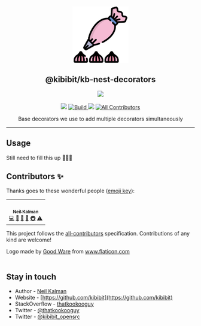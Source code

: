 <p align="center">
  <a href="https://github.com/kibibit/kb-nest-decorators" target="blank"><img src="logo.png" width="150" ></a>
  <h2 align="center">
    @kibibit/kb-nest-decorators
  </h2>
</p>
<p align="center">
  <a href="https://www.npmjs.com/package/@kibibit/kb-nest-decorators"><img src="https://img.shields.io/npm/v/@kibibit/kb-nest-decorators/latest.svg?style=for-the-badge&logo=npm&color=CB3837"></a>
</p>
<p align="center">
<a href="https://www.npmjs.com/package/@kibibit/kb-nest-decorators"><img src="https://img.shields.io/npm/v/@kibibit/kb-nest-decorators/beta.svg?logo=npm&color=CB3837"></a>
<a href="https://github.com/kibibit/kb-nest-decorators/actions/workflows/build.yml">
  <img src="https://github.com/kibibit/kb-nest-decorators/actions/workflows/build.yml/badge.svg?style=flat-square&branch=beta" alt="Build">
</a>
<a href="https://github.com/semantic-release/semantic-release"><img src="https://img.shields.io/badge/%20%20%F0%9F%93%A6%F0%9F%9A%80-semantic--release-e10079.svg"></a>
 <!-- ALL-CONTRIBUTORS-BADGE:START - Do not remove or modify this section -->
<a href="#contributors-"><img src="https://img.shields.io/badge/all_contributors-1-orange.svg?style=flat-square" alt="All Contributors"></a>
<!-- ALL-CONTRIBUTORS-BADGE:END -->
</p>
<p align="center">
  Base decorators we use to add multiple decorators simultaneously
</p>
<hr>

## Usage

Still need to fill this up 🤷🏽‍♂️

## Contributors ✨

Thanks goes to these wonderful people ([emoji key](https://allcontributors.org/docs/en/emoji-key)):
<!-- ALL-CONTRIBUTORS-LIST:START - Do not remove or modify this section -->
<!-- prettier-ignore-start -->
<!-- markdownlint-disable -->
<table>
  <tr>
    <td align="center"><a href="http://thatkookooguy.kibibit.io/"><img src="https://avatars3.githubusercontent.com/u/10427304?v=4?s=100" width="100px;" alt=""/><br /><sub><b>Neil Kalman</b></sub></a><br /><a href="https://github.com/kibibit/kb-nest-decorators/commits?author=Thatkookooguy" title="Code">💻</a> <a href="https://github.com/kibibit/kb-nest-decorators/commits?author=Thatkookooguy" title="Documentation">📖</a> <a href="#design-Thatkookooguy" title="Design">🎨</a> <a href="#maintenance-Thatkookooguy" title="Maintenance">🚧</a> <a href="#infra-Thatkookooguy" title="Infrastructure (Hosting, Build-Tools, etc)">🚇</a> <a href="https://github.com/kibibit/kb-nest-decorators/commits?author=Thatkookooguy" title="Tests">⚠️</a></td>
  </tr>
</table>

<!-- markdownlint-restore -->
<!-- prettier-ignore-end -->

<!-- ALL-CONTRIBUTORS-LIST:END -->

This project follows the [all-contributors](https://github.com/all-contributors/all-contributors) specification. Contributions of any kind are welcome!

<div>Logo made by <a href="https://www.flaticon.com/authors/good-ware" title="Good Ware">Good Ware</a> from <a href="https://www.flaticon.com/" title="Flaticon">www.flaticon.com</a></div>
<br>

## Stay in touch

- Author - [Neil Kalman](https://github.com/thatkookooguy)
- Website - [https://github.com/kibibit](https://github.com/kibibit)
- StackOverflow - [thatkookooguy](https://stackoverflow.com/users/1788884/thatkookooguy)
- Twitter - [@thatkookooguy](https://twitter.com/thatkookooguy)
- Twitter - [@kibibit_opensrc](https://twitter.com/kibibit_opensrc)
